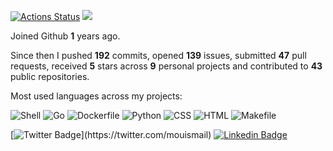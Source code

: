 [![Actions Status](https://github.com/mouismail/mouismail/workflows/mouismail-stats/badge.svg)](https://github.com/guilyx/guilyx/mouismail)
![](https://visitor-badge.glitch.me/badge?page_id=mouismail.mouismail)

Joined Github **1** years ago.

Since then I pushed **192** commits, opened **139** issues, submitted **47** pull requests, received **5** stars across **9** personal projects and contributed to **43** public repositories.

Most used languages across my projects:

![Shell](https://img.shields.io/static/v1?style=flat-square&label=%E2%A0%80&color=555&labelColor=%2389e051&message=Shell%EF%B8%B162.6%25)
![Go](https://img.shields.io/static/v1?style=flat-square&label=%E2%A0%80&color=555&labelColor=%2300ADD8&message=Go%EF%B8%B123.3%25)
![Dockerfile](https://img.shields.io/static/v1?style=flat-square&label=%E2%A0%80&color=555&labelColor=%23384d54&message=Dockerfile%EF%B8%B16%25)
![Python](https://img.shields.io/static/v1?style=flat-square&label=%E2%A0%80&color=555&labelColor=%233572A5&message=Python%EF%B8%B13.5%25)
![CSS](https://img.shields.io/static/v1?style=flat-square&label=%E2%A0%80&color=555&labelColor=%23563d7c&message=CSS%EF%B8%B12%25)
![HTML](https://img.shields.io/static/v1?style=flat-square&label=%E2%A0%80&color=555&labelColor=%23e34c26&message=HTML%EF%B8%B11.3%25)
![Makefile](https://img.shields.io/static/v1?style=flat-square&label=%E2%A0%80&color=555&labelColor=%23427819&message=Makefile%EF%B8%B11.1%25)

[![Twitter Badge](https://img.shields.io/badge/-@mouismail_-1ca0f1?style=flat-square&labelColor=1ca0f1&logo=twitter&logoColor=white&link=https://twitter.com/mouismail_)](https://twitter.com/mouismail) [![Linkedin Badge](https://img.shields.io/badge/-mouismail-blue?style=flat-square&logo=Linkedin&logoColor=white&link=https://www.linkedin.com/in/mouismail/)](https://www.linkedin.com/in/mouismail/)
